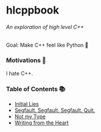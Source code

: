 # hlcppbook
###### An exploration of high level C++

Goal: Make C++ feel like Python 🐍

### Motivations 🚀
I hate C++.

### Table of Contents 📚
* [Initial Lies](book/ch1.md)
* [Segfault. Segfault. Segfault. Quit.](book/ch2.md) 
* [Not my Type]()
* [Writing from the Heart]()